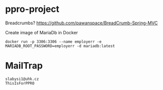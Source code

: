 # ppro-project
Breadcrumbs? 
https://github.com/pawanspace/BreadCrumb-Spring-MVC

Create image of MariaDb in Docker
```
docker run -p 3306:3306 --name employerr -e MARIADB_ROOT_PASSWORD=employerr -d mariadb:latest
```
# MailTrap
```
slabysi1@uhk.cz
ThisIsForPPRO
```
